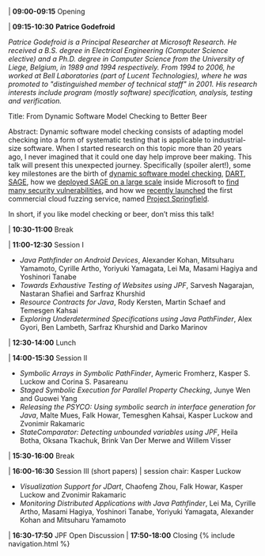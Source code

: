 
| **09:00-09:15** Opening

| **09:15-10:30** **Patrice Godefroid**

*Patrice Godefroid is a Principal Researcher at Microsoft Research.  He
received a B.S. degree in Electrical Engineering (Computer Science
elective) and a Ph.D. degree in Computer Science from the University
of Liege, Belgium, in 1989 and 1994 respectively.  From 1994 to 2006,
he worked at Bell Laboratories (part of Lucent Technologies), where he
was promoted to "distinguished member of technical staff" in 2001. His
research interests include program (mostly software) specification,
analysis, testing and verification.*

Title: From Dynamic Software Model Checking to Better Beer
 
Abstract: Dynamic software model checking consists of adapting model
checking into a form of systematic testing that is applicable to
industrial-size software. When I started research on this topic more
than 20 years ago, I never imagined that it could one day help improve
beer making. This talk will present this unexpected
journey. Specifically (spoiler alert!), some key milestones are the
birth of [dynamic software model
checking](http://research.microsoft.com/en-us/um/people/pg/public_psfiles/popl97.ps),
[DART](http://research.microsoft.com/en-us/um/people/pg/public_psfiles/pldi2005.pdf),
[SAGE](http://research.microsoft.com/en-us/um/people/pg/public_psfiles/ndss2008.pdf),
how we [deployed SAGE on a large
scale](http://research.microsoft.com/en-us/um/people/pg/public_psfiles/icse2013.pdf)
inside Microsoft to [find many security
vulnerabilities](http://research.microsoft.com/en-us/um/people/pg/public_psfiles/cacm2012.pdf),
and how we [recently
launched](https://blogs.microsoft.com/next/2016/09/26/microsoft-previews-project-springfield-cloud-based-bug-detector/)
the first commercial cloud fuzzing service, named [Project
Springfield](https://www.microsoft.com/en-us/springfield/).
 
In short, if you like model checking or beer, don’t miss this talk!

| **10:30-11:00** Break

| **11:00-12:30** Session I

* *Java Pathfinder on Android Devices*, Alexander Kohan, Mitsuharu Yamamoto, Cyrille Artho, Yoriyuki Yamagata, Lei Ma, Masami Hagiya and Yoshinori Tanabe
* *Towards Exhaustive Testing of Websites using JPF*, Sarvesh Nagarajan, Nastaran Shafiei and Sarfraz Khurshid
* *Resource Contracts for Java*, Rody Kersten, Martin Schaef and Temesgen Kahsai
* *Exploring Underdetermined Specifications using Java PathFinder*, Alex Gyori, Ben Lambeth, Sarfraz Khurshid and Darko Marinov
 
| **12:30-14:00** Lunch

| **14:00-15:30** Session II

* *Symbolic Arrays in Symbolic PathFinder*, Aymeric Fromherz, Kasper S. Luckow and Corina S. Pasareanu
* *Staged Symbolic Execution for Parallel Property Checking*, Junye Wen and Guowei Yang
* *Releasing the PSYCO: Using symbolic search in interface generation for Java*, Malte Mues, Falk Howar, Temesghen Kahsai, Kasper Luckow and Zvonimir Rakamaric
* *StateComparator: Detecting unbounded variables using JPF*, Heila Botha, Oksana Tkachuk, Brink Van Der Merwe and Willem Visser

| **15:30-16:00** Break

| **16:00-16:30** Session III (short papers)
| session chair: Kasper Luckow

* *Visualization Support for JDart*, Chaofeng Zhou, Falk Howar, Kasper Luckow and Zvonimir Rakamaric
* *Monitoring Distributed Applications with Java Pathfinder*, Lei Ma, Cyrille Artho, Masami Hagiya, Yoshinori Tanabe, Yoriyuki Yamagata, Alexander Kohan and Mitsuharu Yamamoto

| **16:30-17:50** JPF Open Discussion
| **17:50-18:00** Closing 
{% include navigation.html %}
